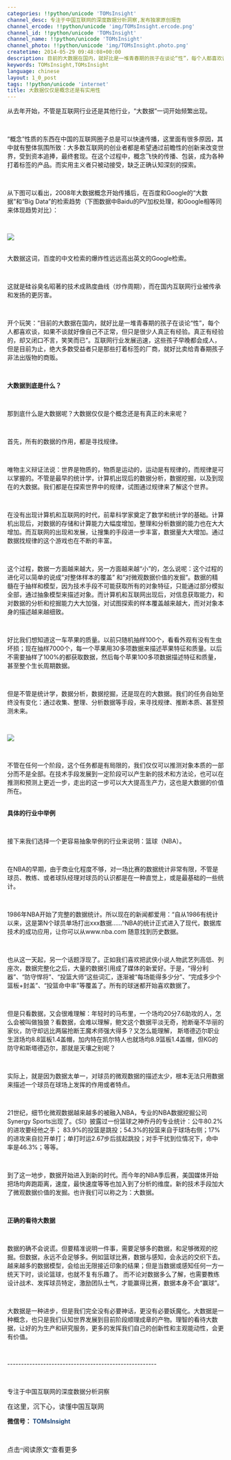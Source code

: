 ```yaml
---
categories: !!python/unicode 'TOMsInsight'
channel_desc: 专注于中国互联网的深度数据分析洞察,发布独家原创报告
channel_ercode: !!python/unicode 'img/TOMsInsight.ercode.png'
channel_id: !!python/unicode 'TOMsInsight'
channel_name: !!python/unicode 'TOMsInsight'
channel_photo: !!python/unicode 'img/TOMsInsight.photo.png'
createtime: 2014-05-29 09:48:08+00:00
description: 目前的大数据在国内，就好比是一堆青春期的孩子在谈论“性”，每个人都喜欢谈，如果不谈就好像自己不正常，但只是很少人真正有经验。真正有经验的，却又闭口不言，笑笑而已
keywords: TOMsInsight,TOMsInsight
language: chinese
layout: 1_0_post
tags: !!python/unicode 'internet'
title: 大数据仅仅是概念还是有实用性
---
```

<div class="rich_media_content" id="js_content">
<p style="white-space: normal;">
         从去年开始，不管是互联网行业还是其他行业，“大数据”一词开始频繁出现。
        </p>
<p style="white-space: normal;">
<br/>
</p>
<p style="white-space: normal;">
         “概念”性质的东西在中国的互联网圈子总是可以快速传播，这里面有很多原因，其中就有整体氛围所致：大多数互联网的创业者都是希望通过前瞻性的创新来改变世界，受到资本追捧，最终套现。在这个过程中，概念飞快的传播、包装，成为各种打着标签的产品。而实用主义者只被动接受，缺乏正确认知深刻的探索。
        </p>
<p style="white-space: normal;">
<br/>
</p>
<p style="white-space: normal;">
         从下图可以看出，2008年大数据概念开始传播后，在百度和Google的“大数据”和“Big Data”的检索趋势（下图数据中Baidu的PV加权处理，和Google相等同来体现趋势对比）：
        </p>
<p style="white-space: normal;">
<br/>
</p>
<p style="white-space: normal;">
<img data-src="" src="{{ '/img/9xK6bCZTSjrPmZOiaPU6ibyYx65AqvsQB4bM2oGkMaA0uVaxsvjiavysEjf9QN6fwWen10J4pIytZLjYyLC02HHtA..png' | prepend: site.img | replace: '//','/' }}"/>
</p>
<p style="white-space: normal;">
<br/>
         大数据这词，百度的中文检索的爆炸性远远高出英文的Google检索。
        </p>
<p style="white-space: normal;">
<br/>
</p>
<p style="white-space: normal;">
         这就是硅谷臭名昭著的技术成熟度曲线（炒作周期），而在国内互联网行业被传承和发扬的更厉害。
        </p>
<p style="white-space: normal;">
<br/>
</p>
<p style="white-space: normal;">
         开个玩笑：“目前的大数据在国内，就好比是一堆青春期的孩子在谈论“性”，每个人都喜欢谈，如果不谈就好像自己不正常，但只是很少人真正有经验。真正有经验的，却又闭口不言，笑笑而已”。互联网行业发展迅速，这些孩子早晚都会成人，但是目前为止，绝大多数受益者只是那些打着标签的厂商，就好比卖给青春期孩子非法出版物的商贩。
        </p>
<p style="white-space: normal;">
<br/>
</p>
<p style="white-space: normal;">
<strong>
          大数据到底是什么？
         </strong>
</p>
<p style="white-space: normal;">
<br/>
</p>
<p style="white-space: normal;">
         那到底什么是大数据呢？大数据仅仅是个概念还是有真正的未来呢？
        </p>
<p style="white-space: normal;">
<br/>
</p>
<p style="white-space: normal;">
         首先，所有的数据的作用，都是寻找规律。
        </p>
<p style="white-space: normal;">
<br/>
</p>
<p style="white-space: normal;">
         唯物主义辩证法说：世界是物质的，物质是运动的，运动是有规律的，而规律是可以掌握的。不管是最早的统计学，计算机出现后的数据分析，数据挖掘，以及到现在的大数据。我们都是在探索世界中的规律，试图通过规律来了解这个世界。
        </p>
<p style="white-space: normal;">
<br/>
</p>
<p style="white-space: normal;">
         在没有出现计算机和互联网的时代，前辈科学家奠定了数学和统计学的基础。计算机出现后，对数据的存储和计算能力大幅度增加，整理和分析数据的能力也在大大增加。而互联网的出现和发展，让搜集的手段进一步丰富，数据量大大增加。通过数据找规律的这个游戏也在不断的丰富。
        </p>
<p style="white-space: normal;">
<br/>
</p>
<p style="white-space: normal;">
         这个过程，数据一方面越来越大，另一方面越来越“小”的，怎么说呢：这个过程的进化可以简单的说成“对整体样本的覆盖” 和“对微观数据价值的发掘”。数据的精髓在于抽样和模型，因为技术手段不可能获取所有的对象特征，只能通过部分模拟全部，通过抽象模型来描述对象。而计算机和互联网出现后，对信息获取能力，和对数据的分析和挖掘能力大大加强，对试图探索的样本覆盖越来越大，而对对象本身的描述越来越细致。
        </p>
<p style="white-space: normal;">
<br/>
</p>
<p style="white-space: normal;">
         好比我们想知道这一车苹果的质量。以前只随机抽样100个，看看外观有没有生虫坏损；现在抽样7000个，每一个苹果用30多项数据来描述苹果特征和质量。以后不需要抽样了100%的都获取数据，然后每个苹果100多项数据描述特征和质量，甚至整个生长周期数据。
        </p>
<p style="white-space: normal;">
<br/>
</p>
<p style="white-space: normal;">
         但是不管是统计学，数据分析，数据挖掘，还是现在的大数据。我们的任务自始至终没有变化：通过收集、整理、分析数据等手段，来寻找规律、推断本质、甚至预测未来。
        </p>
<p style="white-space: normal;">
<br/>
</p>
<p style="white-space: normal;">
<img data-src="" src="{{ '/img/9xK6bCZTSjrPmZOiaPU6ibyYx65AqvsQB4kmyubDibN8B4u6q5ml4B48WAXYiaY02IzicyvfJL3VKVpSrvvvcGibyp5w..png' | prepend: site.img | replace: '//','/' }}"/>
</p>
<p style="white-space: normal;">
<br/>
</p>
<p style="white-space: normal;">
         不管在任何一个阶段，这个任务都是有局限的，我们仅仅可以推测对象本质的一部分而不是全部。在技术手段发展到一定阶段可以产生新的技术和方法论，也可以在推测和预测上更近一步，走出的这一步可以大大提高生产力，这也是大数据的价值所在。
        </p>
<p style="white-space: normal;">
<br/>
<strong>
          具体的行业中举例
         </strong>
</p>
<p style="white-space: normal;">
<br/>
</p>
<p style="white-space: normal;">
         接下来我们选择一个更容易抽象举例的行业来说明：篮球（NBA）。
        </p>
<p style="white-space: normal;">
<br/>
</p>
<p style="white-space: normal;">
         在NBA的早期，由于商业化程度不够，对一场比赛的数据统计非常有限，不管是球员、教练、或者球队经理对球员的认识都是在一种直觉上，或是最基础的一些统计。
        </p>
<p style="white-space: normal;">
<br/>
</p>
<p style="white-space: normal;">
         1986年NBA开始了完整的数据统计。所以现在的新闻都爱用：“自从1986有统计以来，这是第N个球员单场打出xxx数据……”NBA的统计正式进入了现代，数据库技术的成功应用，让你可以从www.nba.com 随意找到历史数据。
        </p>
<p style="white-space: normal;">
<br/>
</p>
<p style="white-space: normal;">
         也从这一天起，另一个话题浮现了。正如我们喜欢把武侠小说人物武艺列高低、列座次，数据完整化之后，大量的数据引用成了媒体的新爱好。于是，“得分利器”、“防守悍将”、“投篮大师”这些词汇，逐渐被“每场能得多少分”、“完成多少个篮板+封盖”、“投篮命中率”等覆盖了。所有的球迷都开始喜欢数据了。
        </p>
<p style="white-space: normal;">
<br/>
</p>
<p style="white-space: normal;">
         但是只看数据，又会很难理解：年轻时的马布里，一个场均20分7.6助攻的人，怎么会被叫做独狼？看数据，会难以理解，鲍文这个数据平淡无奇，抢断毫不华丽的家伙，防守却远比两届抢断王魔术师强大得多？又怎么能理解， 斯塔德迈尔职业生涯场均8.8篮板1.4盖帽，加内特在凯尔特人也就场均8.9篮板1.4盖帽，但KG的防守和斯塔德迈尔，那就是天壤之别呢？
        </p>
<p style="white-space: normal;">
<br/>
</p>
<p style="white-space: normal;">
         实际上，就是因为数据太单一，对球员的微观数据的描述太少，根本无法只用数据来描述一个球员在球场上发挥的作用或者特点。
        </p>
<p style="white-space: normal;">
<br/>
</p>
<p style="white-space: normal;">
         21世纪，细节化微观数据越来越多的被融入NBA，专业的NBA数据挖掘公司Synergy Sports出现了。《SI》披露过一份篮球之神乔丹的专业统计：公牛80.2%的进攻要经他之手； 83.9%的投篮是跳投；54.3%的投篮来自于球场右侧；17%的进攻来自拉开单打；单打时运2.67步后拔起跳投；对手干扰到位情况下，命中率是46.3%；等等。
        </p>
<p style="white-space: normal;">
<br/>
</p>
<p style="white-space: normal;">
         到了这一地步，数据开始进入到新的时代。而今年的NBA季后赛，美国媒体开始把场均奔跑距离，速度，最快速度等等也加入到了分析的维度。新的技术手段加大了微观数据价值的发掘。也许我们可以称之为：大数据。
        </p>
<p style="white-space: normal;">
<br/>
</p>
<p style="white-space: normal;">
<strong>
          正确的看待大数据
         </strong>
</p>
<p style="white-space: normal;">
<br/>
</p>
<p style="white-space: normal;">
         数据的确不会说谎。但要精准说明一件事，需要足够多的数据，和足够微观的挖掘。但数据，永远不会足够多。例如篮球比赛，数据与感知，会永远的交织下去。越来越多的数据模型，会给出无限接近印象的结果；但是当数据或感知任何一方一统天下时，谈论篮球，也就不复有乐趣了。
         <span style="font-family: 微软雅黑, sans-serif;">
</span>
         而不论对数据多么了解，也需要教练设计战术、发挥球员特定，激励团队士气，才能赢得比赛，数据本身不会“赢球”。
         <span style="font-family: 微软雅黑, sans-serif;">
</span>
</p>
<p style="white-space: normal;">
<br/>
</p>
<p style="white-space: normal;">
         大数据是一种进步，但是我们完全没有必要神话，更没有必要妖魔化。大数据是一种概念，也只是我们认知世界发展到目前阶段顺理成章的产物。理智的看待大数据，让好的为生产和研究服务，更多的发挥我们自己的创新性和主观能动性，会更有价值。
        </p>
<p style="white-space: normal;">
<br/>
</p>
<p style="white-space: normal;">
         ------------------------------------------------------
        </p>
<p style="white-space: normal;">
<br/>
</p>
<p style="white-space: normal;">
         专注于中国互联网的深度数据分析洞察
        </p>
<p style="white-space: normal;">
<span style="font-family: SimSun; font-size: 15px;">
          在这里，沉下心，读懂中国互联网
         </span>
<br/>
<span style="font-family: SimSun; font-size: 15px;">
</span>
</p>
<p style="white-space: normal;">
<strong>
          微信号：
          <span style="color: rgb(31, 73, 125);">
           TOMsInsight
          </span>
</strong>
<br/>
</p>
<p style="white-space: normal;">
<br/>
</p>
<p style="white-space: normal;">
<span style="font-family: SimSun; font-size: 15px;">
          点击“阅读原文”查看更多
         </span>
</p>
</div>